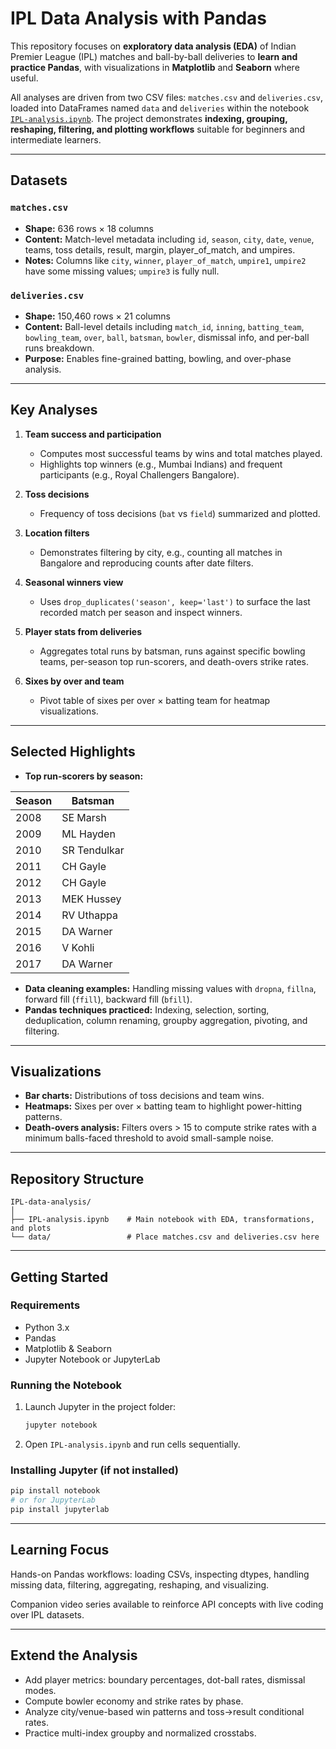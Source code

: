 # IPL Data Analysis with Pandas

This repository focuses on **exploratory data analysis (EDA)** of Indian Premier League (IPL) matches and ball-by-ball deliveries to **learn and practice Pandas**, with visualizations in **Matplotlib** and **Seaborn** where useful.

All analyses are driven from two CSV files: `matches.csv` and `deliveries.csv`, loaded into DataFrames named `data` and `deliveries` within the notebook [`IPL-analysis.ipynb`](IPL-analysis.ipynb). The project demonstrates **indexing, grouping, reshaping, filtering, and plotting workflows** suitable for beginners and intermediate learners.

---

## Datasets

### `matches.csv`
- **Shape:** 636 rows × 18 columns
- **Content:** Match-level metadata including `id`, `season`, `city`, `date`, `venue`, teams, toss details, result, margin, player_of_match, and umpires.
- **Notes:** Columns like `city`, `winner`, `player_of_match`, `umpire1`, `umpire2` have some missing values; `umpire3` is fully null.

### `deliveries.csv`
- **Shape:** 150,460 rows × 21 columns
- **Content:** Ball-level details including `match_id`, `inning`, `batting_team`, `bowling_team`, `over`, `ball`, `batsman`, `bowler`, dismissal info, and per-ball runs breakdown.
- **Purpose:** Enables fine-grained batting, bowling, and over-phase analysis.

---

## Key Analyses

1. **Team success and participation**
   - Computes most successful teams by wins and total matches played.
   - Highlights top winners (e.g., Mumbai Indians) and frequent participants (e.g., Royal Challengers Bangalore).

2. **Toss decisions**
   - Frequency of toss decisions (`bat` vs `field`) summarized and plotted.

3. **Location filters**
   - Demonstrates filtering by city, e.g., counting all matches in Bangalore and reproducing counts after date filters.

4. **Seasonal winners view**
   - Uses `drop_duplicates('season', keep='last')` to surface the last recorded match per season and inspect winners.

5. **Player stats from deliveries**
   - Aggregates total runs by batsman, runs against specific bowling teams, per-season top run-scorers, and death-overs strike rates.

6. **Sixes by over and team**
   - Pivot table of sixes per over × batting team for heatmap visualizations.

---

## Selected Highlights

- **Top run-scorers by season:**

| Season | Batsman       |
|--------|---------------|
| 2008   | SE Marsh      |
| 2009   | ML Hayden     |
| 2010   | SR Tendulkar  |
| 2011   | CH Gayle      |
| 2012   | CH Gayle      |
| 2013   | MEK Hussey    |
| 2014   | RV Uthappa    |
| 2015   | DA Warner     |
| 2016   | V Kohli       |
| 2017   | DA Warner     |

- **Data cleaning examples:** Handling missing values with `dropna`, `fillna`, forward fill (`ffill`), backward fill (`bfill`).
- **Pandas techniques practiced:** Indexing, selection, sorting, deduplication, column renaming, groupby aggregation, pivoting, and filtering.

---

## Visualizations

- **Bar charts:** Distributions of toss decisions and team wins.
- **Heatmaps:** Sixes per over × batting team to highlight power-hitting patterns.
- **Death-overs analysis:** Filters overs > 15 to compute strike rates with a minimum balls-faced threshold to avoid small-sample noise.

---

## Repository Structure

```
IPL-data-analysis/
│
├── IPL-analysis.ipynb    # Main notebook with EDA, transformations, and plots
└── data/                 # Place matches.csv and deliveries.csv here
```

---

## Getting Started

### Requirements
- Python 3.x
- Pandas
- Matplotlib & Seaborn
- Jupyter Notebook or JupyterLab

### Running the Notebook
1. Launch Jupyter in the project folder:
   ```bash
   jupyter notebook
   ```
2. Open `IPL-analysis.ipynb` and run cells sequentially.

### Installing Jupyter (if not installed)
```bash
pip install notebook
# or for JupyterLab
pip install jupyterlab
```

---

## Learning Focus

Hands-on Pandas workflows: loading CSVs, inspecting dtypes, handling missing data, filtering, aggregating, reshaping, and visualizing.

Companion video series available to reinforce API concepts with live coding over IPL datasets.

---

## Extend the Analysis

- Add player metrics: boundary percentages, dot-ball rates, dismissal modes.
- Compute bowler economy and strike rates by phase.
- Analyze city/venue-based win patterns and toss→result conditional rates.
- Practice multi-index groupby and normalized crosstabs.